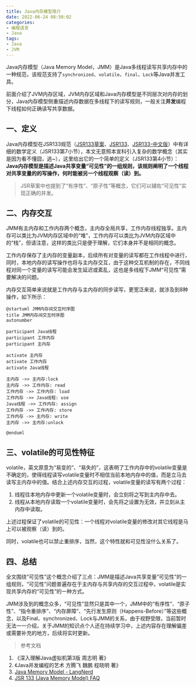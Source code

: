 ```yaml
---
title: Java内存模型简介
date: 2022-06-24 08:50:02
categories:
- 编程语言
- Java
tags:
- Java
- JVM
---
```


Java内存模型（Java Memory Model，JMM）是Java多线程读写共享内存中的一种规范，该规范支持了`synchronized`、`volatile`、`final`、`Lock`等Java并发工具。

前面介绍了JVM内存区域，JVM内存区域和Java内存模型是不同层次对内存的划分，Java内存模型侧重描述内存数据在多线程下的读写规则，一般关注**并发**编程下线程如何正确读写共享数据。

<!--more-->

## 一、定义

Java内存模型在JSR133规范（[JSR133草案](https://download.oracle.com/otn-pub/jcp/memory_model-1.0-pfd-spec-oth-JSpec/memory_model-1_0-pfd-spec.pdf)、[JSR133](https://www.cs.umd.edu/~pugh/java/memoryModel/jsr133.pdf)、[JSR133-中文版](http://ifeve.com/wp-content/uploads/2014/03/JSR133%E4%B8%AD%E6%96%87%E7%89%88.pdf)）中有详细的数学定义（JSR133第7小节），本文无意照本宣科引入复杂的数学概念（其实是因为看不懂囧，逃~），这里给出它的一个简单的定义（JSR133第4小节）：**Java内存模型是描述Java共享变量“可见性”的一组规则，该规则阐明了一个线程对共享变量的的写操作，何时能被另一个线程观察（读）到。**

> JSR草案中也提到了“有序性”、“原子性”等概念，它们可以辅佐“可见性”实现正确的并发。

## 二、内存交互

JMM有主内存和工作内存两个概念，主内存全局共享，工作内存线程独享。主内存可以类比为JVM内存区域中的“堆”，工作内存可以类比为JVM内存区域中的“栈”，但请注意，这样的类比只是便于理解，它们本身并不是相同的概念。

工作内存保存了主内存的变量副本，后续所有对变量的读写都在工作线程中进行，同时，本地内存的读写操作也将与主内存交互，由于这种交互机制的存在，不同线程对同一个变量的读写可能会发生延迟或紊乱，这也是多线程下JMM“可见性”需要解决的问题。

内存交互简单来说就是工作内存与主内存的同步读写，更宽泛来说，就涉及到8种操作，如下所示：

```plantuml
@startuml JMM内存间交互时序图
title JMM内存间交互时序图
autonumber

participant Java线程
participant 工作内存
participant 主内存

activate 主内存
activate 工作内存
activate Java线程

主内存 ->> 主内存:lock
主内存 ->> 工作内存: read
工作内存 ->> 工作内存: load
工作内存 ->> Java线程: use
Java线程 ->> 工作内存: assign
工作内存 ->> 工作内存: store
工作内存 ->> 主内存: write
主内存 ->> 主内存:unlock

@enduml

```

## 三、volatile的可见性特征

volatile，英文原意为“易变的”、“易失的”，这表明了工作内存中的volatile变量是不确定的，使得线程读写volatile变量时不相信当前本地内存中的值，而是立马去读写主内存中的值。结合上述内存交互的过程，volatile变量的读写有两个过程：

1. 线程往本地内存中更新一个volatile变量时，会立刻将之写到主内存中去。
2. 线程从本地内存读取一个volatile变量时，会先将之设置为无效，并立刻从主内存中读取。

上述过程保证了volatile的可见性：一个线程对volatile变量的修改对其它线程是马上可以被观察（读）到的。

同时，volatile也可以禁止重排序，当然，这个特性就和可见性没什么关系了。

## 四、总结

全文围绕“可见性”这个概念介绍了三点：JMM是描述Java共享变量“可见性”的一组规则，“可见性”问题普遍存在于主内存与共享内存的交互过程中，volatile是实现共享内存的“可见性”的一种方式。

JMM涉及到的概念众多，“可见性”显然只是其中一个，JMM中的“有序性”、“原子性”、“指令重排序”、“内存屏障”、“先行发生原则（Happens-Before）”等这些概念，以及Final、synchronized、Lock与JMM的关系，由于视野受限，当前暂时无法一一介绍，关于JMM的知识点个人还在持续学习中，上述内容存在理解偏差或需要补充的地方，后续将实时更新。

> 参考文档
1. 《深入理解Java虚拟机第3版 周志明 著》
2. 《Java并发编程的艺术 方腾飞 魏鹏 程晓明 著》
3. [Java Memory Model - LangNerd](https://www.langnerd.com/java-memory-model/#java_memory_model)
4. [JSR 133 (Java Memory Model) FAQ](http://www.cs.umd.edu/~pugh/java/memoryModel/jsr-133-faq.html#whatismm)